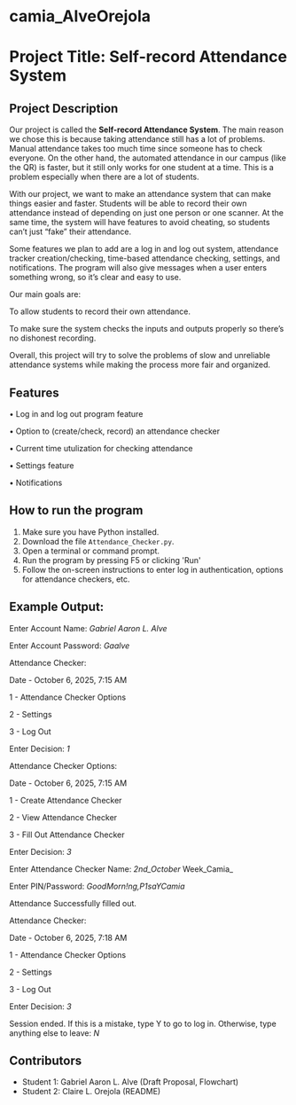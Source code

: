 # camia_AlveOrejola
# Project Title: Self-record Attendance System

## Project Description
Our project is called the **Self-record Attendance System**. The main reason we chose this is because taking attendance still has a lot of problems. Manual attendance takes too much time since someone has to check everyone. On the other hand, the automated attendance in our campus (like the QR) is faster, but it still only works for one student at a time. This is a problem especially when there are a lot of students.

With our project, we want to make an attendance system that can make things easier and faster. Students will be able to record their own attendance instead of depending on just one person or one scanner. At the same time, the system will have features to avoid cheating, so students can’t just “fake” their attendance.

Some features we plan to add are a log in and log out system, attendance tracker creation/checking, time-based attendance checking, settings, and notifications. The program will also give messages when a user enters something wrong, so it’s clear and easy to use.

Our main goals are:

To allow students to record their own attendance.

To make sure the system checks the inputs and outputs properly so there’s no dishonest recording.

Overall, this project will try to solve the problems of slow and unreliable attendance systems while making the process more fair and organized.



## Features
• Log in and log out program feature

• Option to (create/check, record) an attendance checker

• Current time utulization for checking attendance 

• Settings feature

• Notifications
 
## How to run the program
1. Make sure you have Python installed.
2. Download the file `Attendance_Checker.py`.
3. Open a terminal or command prompt.
4. Run the program by pressing F5 or clicking 'Run' 
5. Follow the on-screen instructions to enter log in authentication, options for attendance checkers, etc.

## Example Output:
Enter Account Name: _Gabriel Aaron L. Alve_

Enter Account Password: _Gaalve_

Attendance Checker: 

Date - October 6, 2025, 7:15 AM

1 - Attendance Checker Options

2 - Settings

3 - Log Out

Enter Decision: _1_


Attendance Checker Options: 

Date -  October 6, 2025, 7:15 AM

1 - Create Attendance Checker

2 - View Attendance Checker

3 - Fill Out Attendance Checker

Enter Decision: _3_

Enter Attendance Checker Name: _2nd_October_ Week_Camia_

Enter PIN/Password: _GoodMorn!ng,P1saYCamia_

Attendance Successfully filled out.

Attendance Checker: 

Date - October 6, 2025, 7:18 AM

1 - Attendance Checker Options

2 - Settings

3 - Log Out

Enter Decision: _3_

Session ended. 
If this is a mistake, type Y to go to log in. Otherwise, type anything else to leave: _N_

## Contributors
- Student 1: Gabriel Aaron L. Alve (Draft Proposal, Flowchart)
- Student 2: Claire L. Orejola (README)
